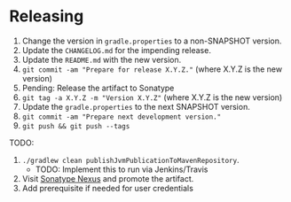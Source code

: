 Releasing
=========

 1. Change the version in `gradle.properties` to a non-SNAPSHOT version.
 1. Update the `CHANGELOG.md` for the impending release.
 1. Update the `README.md` with the new version.
 1. `git commit -am "Prepare for release X.Y.Z."` (where X.Y.Z is the new version)
 1. Pending: Release the artifact to Sonatype
 1. `git tag -a X.Y.Z -m "Version X.Y.Z"` (where X.Y.Z is the new version)
 1. Update the `gradle.properties` to the next SNAPSHOT version.
 1. `git commit -am "Prepare next development version."`
 1. `git push && git push --tags`

TODO:
 1. `./gradlew clean publishJvmPublicationToMavenRepository`.
    * TODO: Implement this to run via Jenkins/Travis
 1. Visit [Sonatype Nexus](https://oss.sonatype.org/) and promote the artifact.
 1. Add prerequisite if needed for user credentials